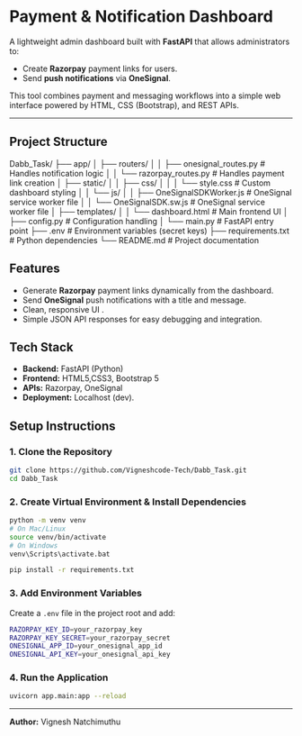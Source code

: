# Payment & Notification Dashboard

A lightweight admin dashboard built with **FastAPI** that allows administrators to:

- Create **Razorpay** payment links for users.
- Send **push notifications** via **OneSignal**.

This tool combines payment and messaging workflows into a simple web interface powered by HTML, CSS (Bootstrap), and REST APIs.

---

## Project Structure

Dabb_Task/
├── app/
│   ├── routers/
│   │   ├── onesignal_routes.py    # Handles notification logic
│   │   └── razorpay_routes.py     # Handles payment link creation
│   ├── static/
│   │   ├── css/
│   │   │   └── style.css          # Custom dashboard styling
│   │   └── js/
│   │       ├── OneSignalSDKWorker.js   # OneSignal service worker file
│   │       └── OneSignalSDK.sw.js      # OneSignal service worker file
│   ├── templates/
│   │   └── dashboard.html         # Main frontend UI
│   ├── config.py                  # Configuration handling
│   └── main.py                   # FastAPI entry point
├── .env                         # Environment variables (secret keys)
├── requirements.txt             # Python dependencies
└── README.md                    # Project documentation


## Features

- Generate **Razorpay** payment links dynamically from the dashboard.
- Send **OneSignal** push notifications with a title and message.
- Clean, responsive UI .
- Simple JSON API responses for easy debugging and integration.

## Tech Stack

- **Backend:** FastAPI (Python)
- **Frontend:** HTML5,CSS3, Bootstrap 5
- **APIs:** Razorpay, OneSignal
- **Deployment:** Localhost (dev).

## Setup Instructions

### 1. Clone the Repository
```bash
git clone https://github.com/Vigneshcode-Tech/Dabb_Task.git
cd Dabb_Task
```

### 2. Create Virtual Environment & Install Dependencies
```bash
python -m venv venv
# On Mac/Linux
source venv/bin/activate
# On Windows
venv\Scripts\activate.bat

pip install -r requirements.txt
```

### 3. Add Environment Variables
Create a `.env` file in the project root and add:
```bash
RAZORPAY_KEY_ID=your_razorpay_key
RAZORPAY_KEY_SECRET=your_razorpay_secret
ONESIGNAL_APP_ID=your_onesignal_app_id
ONESIGNAL_API_KEY=your_onesignal_api_key
```

### 4. Run the Application
```bash
uvicorn app.main:app --reload
```

---
**Author:** Vignesh Natchimuthu

